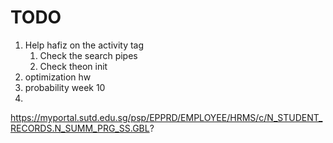 # TODO

1. Help hafiz on the activity tag
	1. Check the search pipes
	2. Check theon init
2. optimization hw
3. probability week 10
4. 

https://myportal.sutd.edu.sg/psp/EPPRD/EMPLOYEE/HRMS/c/N_STUDENT_RECORDS.N_SUMM_PRG_SS.GBL?